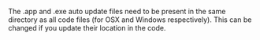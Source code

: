 The .app and .exe auto update files need to be present in the same directory as all code files (for OSX and Windows respectively). This can be changed if you update their location in the code.
